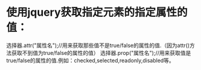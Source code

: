 # 使用jquery获取指定元素的指定属性的值：

  选择器.attr("属性名");//用来获取那些值不是true/false的属性的值.（因为attr()方法获取不到值为true/false的属性的值）
  选择器.prop("属性名");//用来获取值是true/false的属性的值.例如：checked,selected,readonly,disabled等。